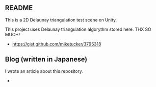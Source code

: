 ## README

This is a 2D Delaunay triangulation test scene on Unity.

This project uses Delaunay triangulation algorythm stored here. THX SO MUCH!

- https://gist.github.com/miketucker/3795318

## Blog (written in Japanese)

I wrote an article about this repository.

-  